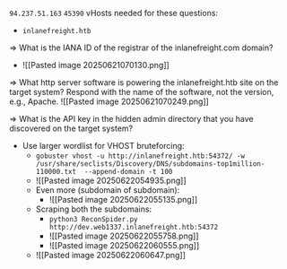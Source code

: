  `94.237.51.163` `45390`
 vHosts needed for these questions:
- `inlanefreight.htb`

=> What is the IANA ID of the registrar of the inlanefreight.com domain? 
- ![[Pasted image 20250621070130.png]]

=> What http server software is powering the inlanefreight.htb site on the target system? Respond with the name of the software, not the version, e.g., Apache. 
![[Pasted image 20250621070249.png]]

=> What is the API key in the hidden admin directory that you have discovered on the target system?
- Use larger wordlist for VHOST bruteforcing:
	- `gobuster vhost -u http://inlanefreight.htb:54372/ -w /usr/share/seclists/Discovery/DNS/subdomains-top1million-110000.txt  --append-domain -t 100`
	- ![[Pasted image 20250622054935.png]]
	- Even more (subdomain of subdomain):
		- ![[Pasted image 20250622055135.png]]
	- Scraping both the subdomains:
		- `python3 ReconSpider.py http://dev.web1337.inlanefreight.htb:54372`
		- ![[Pasted image 20250622055758.png]]
		- ![[Pasted image 20250622060555.png]]
	- ![[Pasted image 20250622060647.png]]
